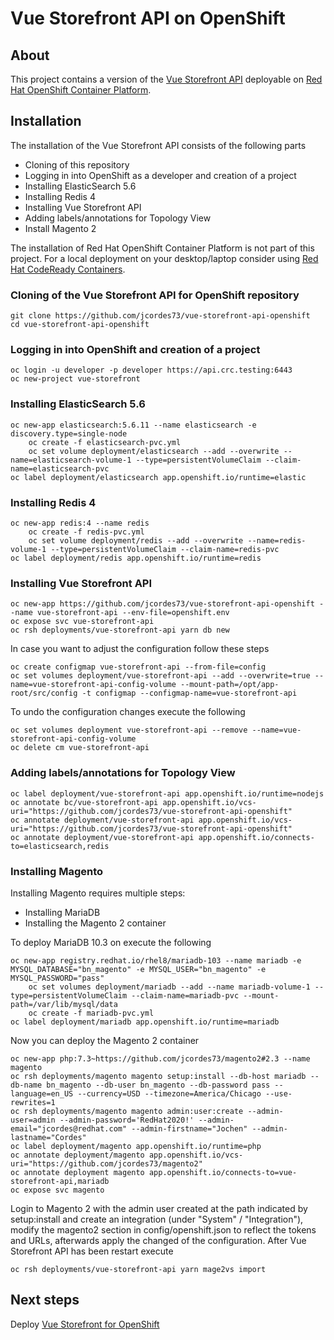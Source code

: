 # Vue Storefront API on OpenShift

## About

This project contains a version of the [Vue Storefront API](https://github.com/DivanteLtd/vue-storefront-api) deployable on [Red Hat OpenShift Container Platform](https://www.openshift.com/products/container-platform).

## Installation

The installation of the Vue Storefront API consists of the following parts

- Cloning of this repository
- Logging in into OpenShift as a developer and creation of a project
- Installing ElasticSearch 5.6
- Installing Redis 4
- Installing Vue Storefront API
- Adding labels/annotations for Topology View
- Install Magento 2

The installation of Red Hat OpenShift Container Platform is not part of this project. For a local deployment on your desktop/laptop consider using [Red Hat CodeReady Containers](https://developers.redhat.com/products/codeready-containers/overview).

### Cloning of the Vue Storefront API for OpenShift repository

	git clone https://github.com/jcordes73/vue-storefront-api-openshift
	cd vue-storefront-api-openshift

### Logging in into OpenShift and creation of a project

	oc login -u developer -p developer https://api.crc.testing:6443
	oc new-project vue-storefront

### Installing ElasticSearch 5.6

	oc new-app elasticsearch:5.6.11 --name elasticsearch -e discovery.type=single-node
        oc create -f elasticsearch-pvc.yml
        oc set volume deployment/elasticsearch --add --overwrite --name=elasticsearch-volume-1 --type=persistentVolumeClaim --claim-name=elasticsearch-pvc
	oc label deployment/elasticsearch app.openshift.io/runtime=elastic

### Installing Redis 4

	oc new-app redis:4 --name redis
        oc create -f redis-pvc.yml
        oc set volume deployment/redis --add --overwrite --name=redis-volume-1 --type=persistentVolumeClaim --claim-name=redis-pvc
	oc label deployment/redis app.openshift.io/runtime=redis

### Installing Vue Storefront API

	oc new-app https://github.com/jcordes73/vue-storefront-api-openshift --name vue-storefront-api --env-file=openshift.env
	oc expose svc vue-storefront-api
	oc rsh deployments/vue-storefront-api yarn db new

In case you want to adjust the configuration follow these steps

	oc create configmap vue-storefront-api --from-file=config
	oc set volumes deployment/vue-storefront-api --add --overwrite=true --name=vue-storefront-api-config-volume --mount-path=/opt/app-root/src/config -t configmap --configmap-name=vue-storefront-api

To undo the configuration changes execute the following

	oc set volumes deployment vue-storefront-api --remove --name=vue-storefront-api-config-volume
	oc delete cm vue-storefront-api

### Adding labels/annotations for Topology View

	oc label deployment/vue-storefront-api app.openshift.io/runtime=nodejs
	oc annotate bc/vue-storefront-api app.openshift.io/vcs-uri="https://github.com/jcordes73/vue-storefront-api-openshift"
	oc annotate deployment/vue-storefront-api app.openshift.io/vcs-uri="https://github.com/jcordes73/vue-storefront-api-openshift"
	oc annotate deployment/vue-storefront-api app.openshift.io/connects-to=elasticsearch,redis

### Installing Magento

Installing Magento requires multiple steps:

- Installing MariaDB
- Installing the Magento 2 container

To deploy MariaDB 10.3 on execute the following

	oc new-app registry.redhat.io/rhel8/mariadb-103 --name mariadb -e MYSQL_DATABASE="bn_magento" -e MYSQL_USER="bn_magento" -e MYSQL_PASSWORD="pass"
        oc set volumes deployment/mariadb --add --name mariadb-volume-1 --type=persistentVolumeClaim --claim-name=mariadb-pvc --mount-path=/var/lib/mysql/data
        oc create -f mariadb-pvc.yml
	oc label deployment/mariadb app.openshift.io/runtime=mariadb

Now you can deploy the Magento 2 container

	oc new-app php:7.3~https://github.com/jcordes73/magento2#2.3 --name magento
	oc rsh deployments/magento magento setup:install --db-host mariadb --db-name bn_magento --db-user bn_magento --db-password pass --language=en_US --currency=USD --timezone=America/Chicago --use-rewrites=1
	oc rsh deployments/magento magento admin:user:create --admin-user=admin --admin-password='RedHat2020!' --admin-email="jcordes@redhat.com" --admin-firstname="Jochen" --admin-lastname="Cordes"
	oc label deployment/magento app.openshift.io/runtime=php
	oc annotate deployment/magento app.openshift.io/vcs-uri="https://github.com/jcordes73/magento2"
	oc annotate deployment magento app.openshift.io/connects-to=vue-storefront-api,mariadb
	oc expose svc magento

Login to Magento 2 with the admin user created at the path indicated by setup:install and create an integration (under "System" / "Integration"), modify the magento2 section in config/openshift.json to reflect the tokens and URLs, afterwards apply the changed of the configuration. After Vue Storefront API has been restart execute

	oc rsh deployments/vue-storefront-api yarn mage2vs import

## Next steps

Deploy [Vue Storefront for OpenShift](https://github.com/jcordes73/vue-storefront-openshift)
